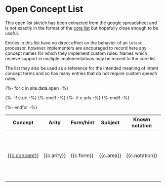 
<style>
tr:target >td:first-child {border-left:solid thick black}
</style>

# Open Concept List
 
This open list sketch has been extracted from the google spreadsheet
and is not exactly in the format of the [core list](../core) but
hopefully close enough to be useful.

Entries in this list have no direct effect on the behavior of an
`intent` processor, however implementers are encouraged to record here
any concept names for which they implement custom rules. Names which
receive support in multiple implementations may be moved to the core
list.

The list may also be used as a reference for the intended meaning of intent
concept terms and so has many entries that do not require custom speech rules.


<table>
<thead>
<tr>
<th>Concept</th>
<th>Arity</th>
<th>Form/hint</th>
<th>Subject</th>
<th>Known notation</th>
<th>Sources</th>
<th>Alias</th>
</tr>
</thead>
<tbody>

{%- for c in site.data.open -%}

<tr id="{{c.concept}}{{c.arity}}{{c.form}}">
<td><a href="#{{c.concept}}{{c.arity}}{{c.form}}">{{c.concept}}</a></td>
<td>{{c.arity}}</td>
<td>{{c.form}}</td>
<td>{{c.area}}</td>
<td>{{c.notation}}</td>
{%- if c.url -%}
<td>{{c.url}}</td>
{%-endif -%}
{%- if c.urls -%}
<td
>{% for u un c.urls %}
<a href="{{u}}">{{u}}</a><br/>
{% endfor %}
</td>
{%-endif -%}
</tr>

{%- endfor -%}

</tbody>
</table>
